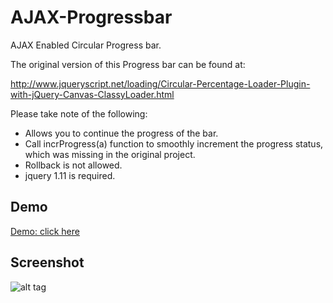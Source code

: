 # AJAX-Progressbar
AJAX Enabled Circular Progress bar.


The original version of this Progress bar can be found at:

http://www.jqueryscript.net/loading/Circular-Percentage-Loader-Plugin-with-jQuery-Canvas-ClassyLoader.html


Please take note of the following:
  * Allows you to continue the progress of the bar.
  * Call incrProgress(a) function to smoothly increment the progress status, which was missing in the original project.
  * Rollback is not allowed.
  * jquery 1.11 is required.
 
## Demo
[Demo: click here](http://shekharanna1993.github.io/AJAX-Progressbar/)

## Screenshot
![alt tag](https://cloud.githubusercontent.com/assets/7301265/5916065/d6633b4e-a632-11e4-934d-58ed263d2839.PNG)
